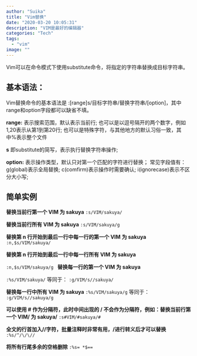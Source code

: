```yaml
---
author: "Suika"
title: "Vim替换"
date: "2020-03-20 10:05:31"
description: "VIM是最好的编辑器"
categories: "Tech"
tags: 
  - "vim"
image: ""
---
```


Vim可以在命令模式下使用substitute命令，将指定的字符串替换成目标字符串。
## 基本语法：
Vim替换命令的基本语法是 :[range]s/目标字符串/替换字符串/[option]，其中range和option字段都可以缺省不填。

**range:** 表示搜索范围，默认表示当前行;
也可以是以逗号隔开的两个数字，例如1,20表示从第1到第20行;
也可以是特殊字符，与其他地方的默认习俗一致，其中%表示整个文件

**s** 即substitute的简写，表示执行替换字符串操作;

**option:** 表示操作类型，默认只对第一个匹配的字符进行替换；
常见字段值有：g(global)表示全局替换;
c(comfirm)表示操作时需要确认;
i(ignorecase)表示不区分大小写;

## 简单实例
**替换当前行第一个 VIM 为 sakuya**
`:s/VIM/sakuya/`

**替换当前行所有 VIM 为 sakuya**
`:s/VIM/sakuya/g `

**替换第 n 行开始到最后一行中每一行的第一个 VIM 为 sakuya**
`:n,$s/VIM/sakuya/ `

**替换第 n 行开始到最后一行中每一行所有 VIM 为 sakuya**

`:n,$s/VIM/sakuya/g `
**替换每一行的第一个 VIM 为 sakuya**

`:%s/VIM/sakuya/`
等同于：
`:g/VIM/s//sakuya/`

**替换每一行中所有 VIM 为 sakuya**
`:%s/VIM/sakuya/g`
等同于： 
`:g/VIM/s//sakuya/g`

**可以使用 # 作为分隔符，此时中间出现的 / 不会作为分隔符，例如：替换当前行第一个 VIM/ 为 sakuya/**
`:s#VIM/#sakuya/# `

**全文的行首加入//字符，批量注释时非常有用，/进行转义后才可以替换**
``
:%s/^/\/\//
``

**将所有行尾多余的空格删除**
`:%s= *$==`
